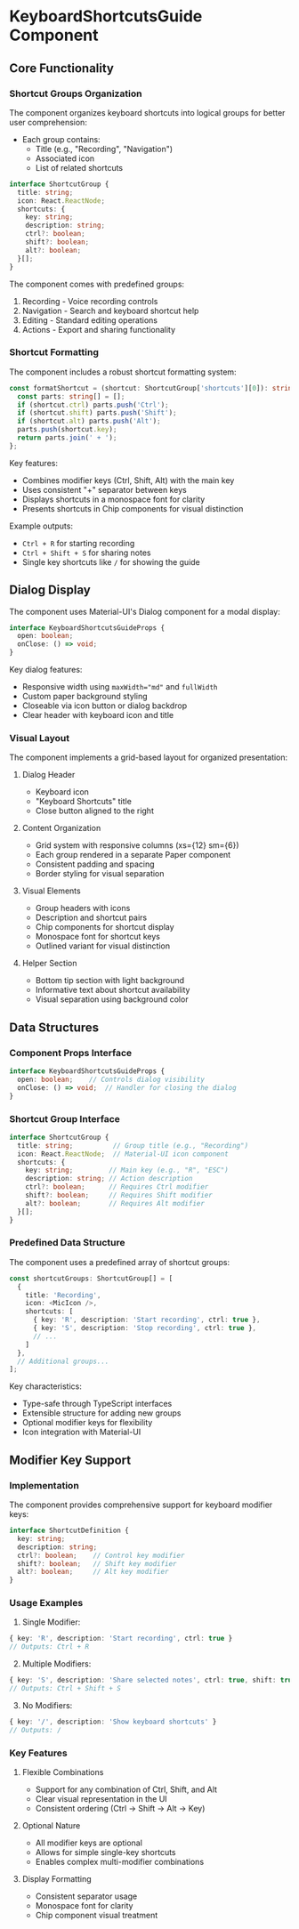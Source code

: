 # KeyboardShortcutsGuide Component

## Core Functionality

### Shortcut Groups Organization

The component organizes keyboard shortcuts into logical groups for better user comprehension:

- Each group contains:
  - Title (e.g., "Recording", "Navigation")
  - Associated icon
  - List of related shortcuts

```typescript
interface ShortcutGroup {
  title: string;
  icon: React.ReactNode;
  shortcuts: {
    key: string;
    description: string;
    ctrl?: boolean;
    shift?: boolean;
    alt?: boolean;
  }[];
}
```

The component comes with predefined groups:
1. Recording - Voice recording controls
2. Navigation - Search and keyboard shortcut help
3. Editing - Standard editing operations
4. Actions - Export and sharing functionality

### Shortcut Formatting

The component includes a robust shortcut formatting system:

```typescript
const formatShortcut = (shortcut: ShortcutGroup['shortcuts'][0]): string => {
  const parts: string[] = [];
  if (shortcut.ctrl) parts.push('Ctrl');
  if (shortcut.shift) parts.push('Shift');
  if (shortcut.alt) parts.push('Alt');
  parts.push(shortcut.key);
  return parts.join(' + ');
};
```

Key features:
- Combines modifier keys (Ctrl, Shift, Alt) with the main key
- Uses consistent "+" separator between keys
- Displays shortcuts in a monospace font for clarity
- Presents shortcuts in Chip components for visual distinction

Example outputs:
- `Ctrl + R` for starting recording
- `Ctrl + Shift + S` for sharing notes
- Single key shortcuts like `/` for showing the guide

## Dialog Display

The component uses Material-UI's Dialog component for a modal display:

```typescript
interface KeyboardShortcutsGuideProps {
  open: boolean;
  onClose: () => void;
}
```

Key dialog features:
- Responsive width using `maxWidth="md"` and `fullWidth`
- Custom paper background styling
- Closeable via icon button or dialog backdrop
- Clear header with keyboard icon and title

### Visual Layout

The component implements a grid-based layout for organized presentation:

1. Dialog Header
   - Keyboard icon
   - "Keyboard Shortcuts" title
   - Close button aligned to the right

2. Content Organization
   - Grid system with responsive columns (xs={12} sm={6})
   - Each group rendered in a separate Paper component
   - Consistent padding and spacing
   - Border styling for visual separation

3. Visual Elements
   - Group headers with icons
   - Description and shortcut pairs
   - Chip components for shortcut display
   - Monospace font for shortcut keys
   - Outlined variant for visual distinction

4. Helper Section
   - Bottom tip section with light background
   - Informative text about shortcut availability
   - Visual separation using background color

## Data Structures

### Component Props Interface

```typescript
interface KeyboardShortcutsGuideProps {
  open: boolean;    // Controls dialog visibility
  onClose: () => void;  // Handler for closing the dialog
}
```

### Shortcut Group Interface

```typescript
interface ShortcutGroup {
  title: string;          // Group title (e.g., "Recording")
  icon: React.ReactNode;  // Material-UI icon component
  shortcuts: {
    key: string;         // Main key (e.g., "R", "ESC")
    description: string; // Action description
    ctrl?: boolean;      // Requires Ctrl modifier
    shift?: boolean;     // Requires Shift modifier
    alt?: boolean;       // Requires Alt modifier
  }[];
}
```

### Predefined Data Structure

The component uses a predefined array of shortcut groups:

```typescript
const shortcutGroups: ShortcutGroup[] = [
  {
    title: 'Recording',
    icon: <MicIcon />,
    shortcuts: [
      { key: 'R', description: 'Start recording', ctrl: true },
      { key: 'S', description: 'Stop recording', ctrl: true },
      // ...
    ]
  },
  // Additional groups...
];
```

Key characteristics:
- Type-safe through TypeScript interfaces
- Extensible structure for adding new groups
- Optional modifier keys for flexibility
- Icon integration with Material-UI

## Modifier Key Support

### Implementation

The component provides comprehensive support for keyboard modifier keys:

```typescript
interface ShortcutDefinition {
  key: string;
  description: string;
  ctrl?: boolean;    // Control key modifier
  shift?: boolean;   // Shift key modifier
  alt?: boolean;     // Alt key modifier
}
```

### Usage Examples

1. Single Modifier:
```typescript
{ key: 'R', description: 'Start recording', ctrl: true }
// Outputs: Ctrl + R
```

2. Multiple Modifiers:
```typescript
{ key: 'S', description: 'Share selected notes', ctrl: true, shift: true }
// Outputs: Ctrl + Shift + S
```

3. No Modifiers:
```typescript
{ key: '/', description: 'Show keyboard shortcuts' }
// Outputs: /
```

### Key Features

1. Flexible Combinations
   - Support for any combination of Ctrl, Shift, and Alt
   - Clear visual representation in the UI
   - Consistent ordering (Ctrl → Shift → Alt → Key)

2. Optional Nature
   - All modifier keys are optional
   - Allows for simple single-key shortcuts
   - Enables complex multi-modifier combinations

3. Display Formatting
   - Consistent separator usage
   - Monospace font for clarity
   - Chip component visual treatment
